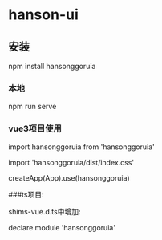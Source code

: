 # hanson-ui

## 安装
npm install hansonggoruia

### 本地
npm run serve

### vue3项目使用
import hansonggoruia from 'hansonggoruia'

import 'hansonggoruia/dist/index.css'

createApp(App).use(hansonggoruia)

###ts项目:

shims-vue.d.ts中增加:

declare module 'hansonggoruia'
